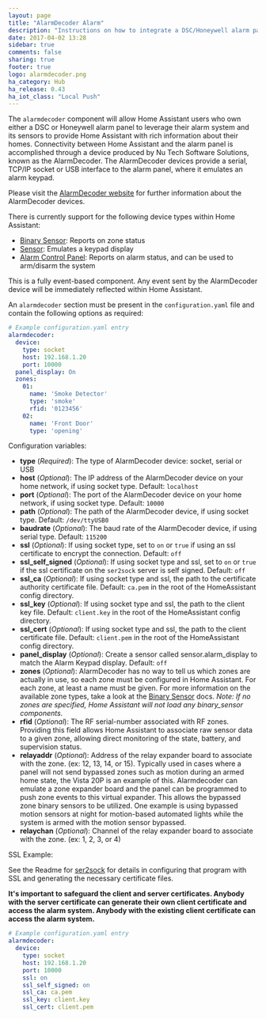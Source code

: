 ```yaml
---
layout: page
title: "AlarmDecoder Alarm"
description: "Instructions on how to integrate a DSC/Honeywell alarm panel with Home Assistant using an AlarmDecoder device."
date: 2017-04-02 13:28
sidebar: true
comments: false
sharing: true
footer: true
logo: alarmdecoder.png
ha_category: Hub
ha_release: 0.43
ha_iot_class: "Local Push"
---
```


The `alarmdecoder` component will allow Home Assistant users who own either a DSC or Honeywell alarm panel to leverage their alarm system and its sensors to provide Home Assistant with rich information about their homes. Connectivity between Home Assistant and the alarm panel is accomplished through a device produced by Nu Tech Software Solutions, known as the AlarmDecoder. The AlarmDecoder devices provide a serial, TCP/IP socket or USB interface to the alarm panel, where it emulates an alarm keypad.

Please visit the [AlarmDecoder website](https://www.alarmdecoder.com/) for further information about the AlarmDecoder devices.

There is currently support for the following device types within Home Assistant:

- [Binary Sensor](/components/binary_sensor.alarmdecoder/): Reports on zone status
- [Sensor](/components/sensor.alarmdecoder/): Emulates a keypad display
- [Alarm Control Panel](/components/alarm_control_panel.alarmdecoder/): Reports on alarm status, and can be used to arm/disarm the system

This is a fully event-based component. Any event sent by the AlarmDecoder device will be immediately reflected within Home Assistant.

An `alarmdecoder` section must be present in the `configuration.yaml` file and contain the following options as required:

```yaml
# Example configuration.yaml entry
alarmdecoder:
  device:
    type: socket
    host: 192.168.1.20
    port: 10000
  panel_display: On
  zones:
    01:
      name: 'Smoke Detector'
      type: 'smoke'
      rfid: '0123456'
    02:
      name: 'Front Door'
      type: 'opening'
```

Configuration variables:

- **type** (*Required*): The type of AlarmDecoder device: socket, serial or USB
- **host** (*Optional*): The IP address of the AlarmDecoder device on your home network, if using socket type. Default: `localhost`
- **port** (*Optional*): The port of the AlarmDecoder device on your home network, if using socket type. Default: `10000`
- **path** (*Optional*): The path of the AlarmDecoder device, if using socket type. Default: `/dev/ttyUSB0`
- **baudrate** (*Optional*): The baud rate of the AlarmDecoder device, if using serial type. Default: `115200`
- **ssl** (*Optional*): If using socket type, set to `on` or `true` if using an ssl certificate to encrypt the connection. Default: `off`
- **ssl_self_signed** (*Optional*): If using socket type and ssl, set to `on` or `true` if the ssl certificate on the `ser2sock` server is self signed. Default: `off`
- **ssl_ca** (*Optional*): If using socket type and ssl, the path to the certificate authority certificate file. Default: `ca.pem` in the root of the HomeAssistant config directory.
- **ssl_key** (*Optional*): If using socket type and ssl, the path to the client key file. Default: `client.key` in the root of the HomeAssistant config directory.
- **ssl_cert** (*Optional*): If using socket type and ssl, the path to the client certificate file. Default: `client.pem` in the root of the HomeAssistant config directory.
- **panel_display** (*Optional*): Create a sensor called sensor.alarm_display to match the Alarm Keypad display. Default: `off`
- **zones** (*Optional*): AlarmDecoder has no way to tell us which zones are actually in use, so each zone must be configured in Home Assistant. For each zone, at least a name must be given. For more information on the available zone types, take a look at the [Binary Sensor](/components/binary_sensor.alarmdecoder/) docs. *Note: If no zones are specified, Home Assistant will not load any binary_sensor components.*
- **rfid** (*Optional*): The RF serial-number associated with RF zones. Providing this field allows Home Assistant to associate raw sensor data to a given zone, allowing direct monitoring of the state, battery, and supervision status.
- **relayaddr** (*Optional*): Address of the relay expander board to associate with the zone. (ex: 12, 13, 14, or 15). Typically used in cases where a panel will not send bypassed zones such as motion during an armed home state, the Vista 20P is an example of this. Alarmdecoder can emulate a zone expander board and the panel can be programmed to push zone events to this virtual expander. This allows the bypassed zone binary sensors to be utilized. One example is using bypassed motion sensors at night for motion-based automated lights while the system is armed with the motion sensor bypassed.
- **relaychan** (*Optional*): Channel of the relay expander board to associate with the zone. (ex: 1, 2, 3, or 4)


SSL Example:

See the Readme for [ser2sock](https://github.com/nutechsoftware/ser2sock) for details in configuring that program with SSL and generating the necessary certificate files.

**It's important to safeguard the client and server certificates. Anybody with the server certificate can generate their own client certificate and access the alarm system. Anybody with the existing client certificate can access the alarm system.**
```yaml
# Example configuration.yaml entry
alarmdecoder:
  device:
    type: socket
    host: 192.168.1.20
    port: 10000
    ssl: on
    ssl_self_signed: on
    ssl_ca: ca.pem
    ssl_key: client.key
    ssl_cert: client.pem
```